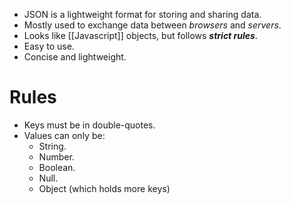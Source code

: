 - JSON is a lightweight format for storing and sharing data.
- Mostly used to exchange data between *browsers* and *servers*.
- Looks like [[Javascript]] objects, but follows ***strict rules***.
- Easy to use.
- Concise and lightweight.
# Rules
- Keys must be in double-quotes.
- Values can only be:
  - String.
  - Number.
  - Boolean.
  - Null.
  - Object (which holds more keys)